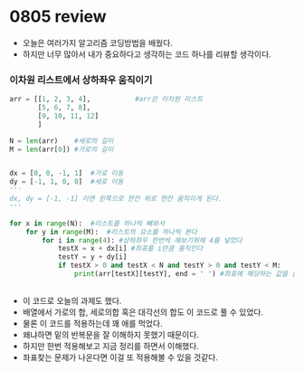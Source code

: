 # 0805 review

* 오늘은 여러가지 알고리즘 코딩방법을 배웠다. 
* 하지만 너무 많아서 내가 중요하다고 생각하는 코드 하나를 리뷰할 생각이다. 



### 이차원 리스트에서 상하좌우 움직이기

```python
arr = [[1, 2, 3, 4],           #arr은 이차원 리스트
       [5, 6, 7, 8],
       [9, 10, 11, 12]
       ]

N = len(arr)	#세로의 길이
M = len(arr[0])	#가로의 길이


dx = [0, 0, -1, 1]	#가로 이동	
dy = [-1, 1, 0, 0]	#세로 이동
'''
dx, dy = [-1, -1] 이면 왼쪽으로 한칸 위로 한칸 움직이게 된다. 
'''

for x in range(N):	#리스트를 하나씩 빼와서
    for y in range(M):	#리스트의 요소를 하나씩 본다
        for i in range(4): #상하좌우 한번씩 해보기위해 4를 넣었다
            testX = x + dx[i] #좌표를 i만큼 움직인다
            testY = y + dy[i]
            if testX > 0 and testX < N and testY > 0 and testY < M:
                print(arr[testX][testY], end = ' ') #좌표에 해당하는 값을 출력한다.
                
```

* 이 코드로 오늘의 과제도 했다. 
* 배열에서 가로의 합, 세로의합 혹은 대각선의 합도 이 코드로 풀 수 있었다.
* 물론 이 코드를 적용하는데 꽤 애를 먹었다. 
* 왜냐하면 밑의 반복문을 잘 이해하지 못했기 때문이다. 
* 하지만 한번 적용해보고 지금 정리를 하면서 이해했다.
* 좌표찾는 문제가 나온다면 이걸 또 적용해볼 수 있을 것같다.